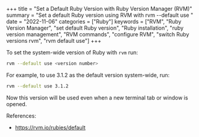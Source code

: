 +++
title = "Set a Default Ruby Version with Ruby Version Manager (RVM)"
summary = "Set a default Ruby version using RVM with rvm --default use <version number>"
date = "2022-11-06"
categories = ["Ruby"]
keywords = ["RVM", "Ruby Version Manager", "set default Ruby version", "Ruby installation", "ruby version management", "RVM commands", "configure RVM", "switch Ruby versions rvm", "rvm default use"]
+++

To set the system-wide version of Ruby with `rvm` run:

```bash
rvm --default use <version number>
```

For example, to use 3.1.2 as the default version system-wide, run:

```bash
rvm --default use 3.1.2
```

Now this version will be used even when a new terminal tab or window is opened.

References:

-  https://rvm.io/rubies/default
